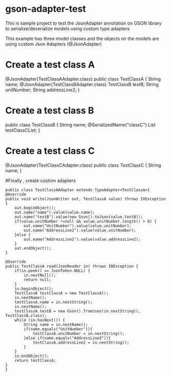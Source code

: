 # gson-adapter-test
This is sample project to test the JsonAdapter annotation on GSON library to serialize/deserialize models using custom type adapters

This example has three model classes and the objects on the models are using custom Json Adapters (@JsonAdapter)

# Create a test class A
@JsonAdapter(TestClassAAdapter.class)
public class TestClassA {
    String name;
    @JsonAdapter(TestClassBAdapter.class)
    TestClassB testB;
    String unitNumber;
    String addressLine2;
}

# Create a test class B
public class TestClassB {
    String name;
    @SerializedName("classC")
    List<TestClassC> testClassCList;
}

# Create a test class C
@JsonAdapter(TestClassCAdapter.class)
public class TestClassC {
    String name;
}


#Finally , create custom adapters
    
    public class TestClassAAdapter extends TypeAdapter<TestClassA>{
    @Override
    public void write(JsonWriter out, TestClassA value) throws IOException {
        out.beginObject();
        out.name("name").value(value.name);
        out.name("testB").value(new Gson().toJson(value.testB));
        if(value.unitNumber !=null && value.unitNumber.length() > 0) {
            out.name("UnitNumber").value(value.unitNumber);
            out.name("AddressLine2").value(value.unitNumber);
        }else {
            out.name("AddressLine2").value(value.addressLine2);
        }
        out.endObject();
    }

    @Override
    public TestClassA read(JsonReader in) throws IOException {
        if(in.peek() == JsonToken.NULL) {
            in.nextNull();
            return null;
        }
        in.beginObject();
        TestClassA testClassA = new TestClassA();
        in.nextName();
        testClassA.name = in.nextString();
        in.nextName();
        testClassA.testB = new Gson().fromJson(in.nextString(), TestClassB.class);
        while (in.hasNext()) {
            String name = in.nextName();
            if(name.equals("UnitNumber")){
                testClassA.unitNumber = in.nextString();
            }else if(name.equals("AddressLine2")){
                testClassA.addressLine2 = in.nextString();
            }
        }
        in.endObject();
        return testClassA;
    }
    }






